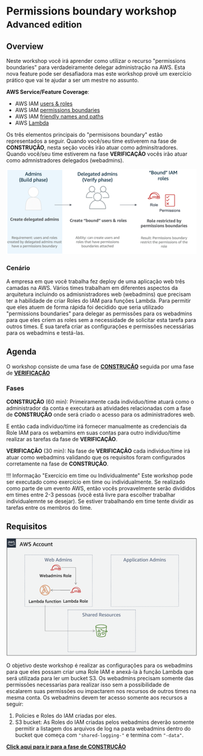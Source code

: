 # Permissions boundary workshop <small> Advanced edition </small>
## Overview

Neste workshop você irá aprender como utilizar o recurso "permissions boundaries" para verdadeiramente delegar administração na AWS. Esta nova feature pode ser desafiadora mas este workshop provê um exercício prático que vai te ajudar a ser um mestre no assunto.

**AWS Service/Feature Coverage**: 

* AWS IAM <a href="https://docs.aws.amazon.com/IAM/latest/UserGuide/id.html" target="_blank">users & roles</a>
* AWS IAM <a href="https://docs.aws.amazon.com/IAM/latest/UserGuide/access_policies_boundaries.html" target="_blank">permissions boundaries</a> 
* AWS IAM <a href="https://docs.aws.amazon.com/IAM/latest/UserGuide/reference_identifiers.html" target="_blank">friendly names and paths</a>
* AWS <a href="https://docs.aws.amazon.com/lambda/latest/dg/welcome.html" target="_blank">Lambda</a>

Os três elementos principais do "permisisons boundary" estão representados a seguir. Quando você/seu time estiverem na fase de **CONSTRUÇÃO**, nesta seção vocês irão atuar como adminsitradores. Quando você/seu time estiverem na fase **VERIFICAÇÃO** vocês irão atuar como admnistradores delegados (webadmins).

![Mechanismo](./permission-boundaries.png)

### Cenário

A empresa em que você trabalha fez deploy de uma aplicação web três camadas na AWS. Vários times trabalham em diferentes aspectos da arquitetura incluindo os admisnistradores web (webadmins) que precisam ter a habilidade de criar Roles do IAM para funções Lambda. Para permitir que eles atuem de forma rápida foi decidido que seria utilizado "permissions boundaries" para delegar as permissões para os webadmins para que eles criem as roles sem a necessidade de solicitar esta tarefa para outros times. É sua tarefa criar as configurações e permissões necessárias para os webadmins e testá-las.

## Agenda

O workshop consiste de uma fase de <a href="./build/" target="_blank">**CONSTRUÇÃO**</a> seguida por uma fase de <a href="./verify/" target="_blank">**VERIFICAÇÃO**</a>


### Fases 
**CONSTRUÇÃO** (60 min): Primeiramente cada individuo/time atuará como o administrador da conta e executará as atividades relacionadas com a fase de **CONSTRUÇÃO** onde será criado o acesso para os administradores web.

E então cada individuo/time irá fornecer manualmente as credenciais da Role IAM para os webamins em suas contas para outro individuo/time realizar as tarefas da fase de **VERIFICAÇÃO**.

**VERIFICAÇÃO** (30 min): Na fase de **VERIFICAÇÃO** cada individuo/time irá atuar como webadmins validando que os requisitos foram configurados corretamente na fase de **CONSTRUÇÃO**.


!!! Informação "Exercício em time ou Individualmente"
	Este workshop pode ser executado como exercício em time ou individualmente. Se realizado como parte de um evento AWS, então vocês provavelmente serão divididos em times entre 2-3 pessoas (você está livre para escolher trabalhar individualemnte se desejar). Se estiver trabalhando em time tente dividir as tarefas entre os membros do time.

## Requisitos

![Aquitetura da conta](./architecture.png)

O objetivo deste workshop é realizar as configurações para os webadmins para que eles possam criar uma Role IAM e anexá-la à função Lambda que será utilizada para ler um bucket S3. Os webadmins precisam somente das permissões necessarias para realizar isso sem a possibilidade de escalarem suas permissões ou impactarem nos recursos de outros times na mesma conta. Os webadmins devem ter acesso somente aos recursos a seguir:

1. Policies e Roles do IAM criadas por eles. 
2. S3 bucket: As Roles do IAM criadas pelos webadmins deverão somente permitir a listagem dos arquivos de log na pasta webadmins  dentro do bucket que começa com `"shared-logging-"` e termina com `"-data"`.

<large>**[Click aqui para ir para a fase de **CONSTRUÇÃO**](./build.md)**</large>
